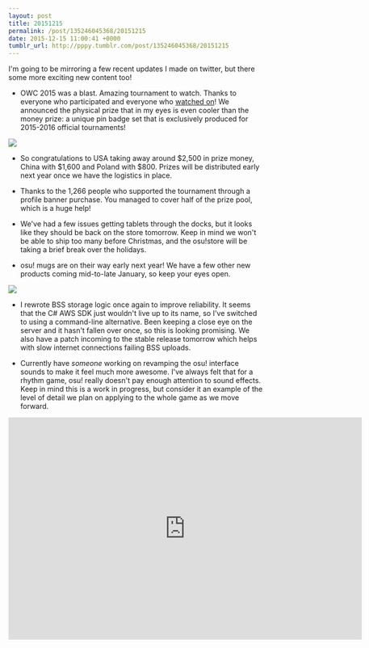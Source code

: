 ```yaml
---
layout: post
title: 20151215
permalink: /post/135246045368/20151215
date: 2015-12-15 11:00:41 +0000
tumblr_url: http://pppy.tumblr.com/post/135246045368/20151215
---
```

I'm going to be mirroring a few recent updates I made on twitter, but there some more exciting new content too!

- OWC 2015 was a blast. Amazing tournament to watch. Thanks to everyone who participated and everyone who [watched on](http://puu.sh/lTGw8/f1a4b03292.png)! We announced the physical prize that in my eyes is even cooler than the money prize: a unique pin badge set that is exclusively produced for 2015-2016 official tournaments!

![](http://puu.sh/lTvv1/dd6ba66607.jpg)

- So congratulations to USA taking away around $2,500 in prize money, China with $1,600 and Poland with $800. Prizes will be distributed early next year once we have the logistics in place.

- Thanks to the 1,266 people who supported the tournament through a profile banner purchase. You managed to cover half of the prize pool, which is a huge help!

- We've had a few issues getting tablets through the docks, but it looks like they should be back on the store tomorrow. Keep in mind we won't be able to ship too many before Christmas, and the osu!store will be taking a brief break over the holidays.

- osu! mugs are on their way early next year! We have a few other new products coming mid-to-late January, so keep your eyes open.

![](http://puu.sh/lTBm5/c481e510c5.jpg)

- I rewrote BSS storage logic once again to improve reliability. It seems that the C# AWS SDK just wouldn't live up to its name, so I've switched to using a command-line alternative. Been keeping a close eye on the server and it hasn't fallen over once, so this is looking promising. We also have a patch incoming to the stable release tomorrow which helps with slow internet connections failing BSS uploads.

- Currently have *someone* working on revamping the osu! interface sounds to make it feel much more awesome. I've always felt that for a rhythm game, osu! really doesn't pay enough attention to sound effects. Keep in mind this is a work in progress, but consider it an example of the level of detail we plan on applying to the whole game as we move forward.

<iframe width="700" height="440" src="https://www.youtube.com/embed/fOCMsWs-V3I" frameborder="0" allowfullscreen></iframe>